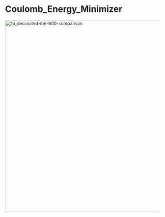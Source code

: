 # Coulomb_Energy_Minimizer

<img width="623" alt="16_decimated-iter-600-comparison" src="https://github.com/bartuakyurek/Coulomb_Energy_Minimizer/assets/77360680/03ee7c1a-f0e8-4b28-8f9f-3f056d666995">
